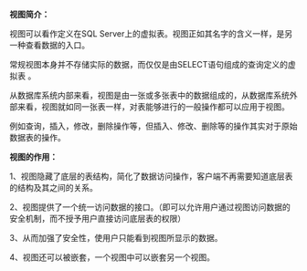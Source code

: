 **视图简介：**

视图可以看作定义在SQL Server上的虚拟表。视图正如其名字的含义一样，是另一种查看数据的入口。

常规视图本身并不存储实际的数据，而仅仅是由SELECT语句组成的查询定义的虚拟表 。

从数据库系统内部来看，视图是由一张或多张表中的数据组成的，从数据库系统外部来看，视图就如同一张表一样，对表能够进行的一般操作都可以应用于视图。

例如查询，插入，修改，删除操作等，但插入、修改、删除等的操作其实对于原始数据表的操作。

**视图的作用：**

1、视图隐藏了底层的表结构，简化了数据访问操作，客户端不再需要知道底层表的结构及其之间的关系。

2、视图提供了一个统一访问数据的接口。（即可以允许用户通过视图访问数据的安全机制，而不授予用户直接访问底层表的权限）

3、从而加强了安全性，使用户只能看到视图所显示的数据。

4、视图还可以被嵌套，一个视图中可以嵌套另一个视图。